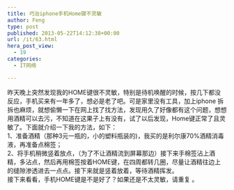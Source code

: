 ```yaml
---
title: 巧治iphone手机Home键不灵敏
author: Feng
type: post
published: 2013-05-22T14:12:38+00:00
url: /it/63.html
hera_post_view:
  - 19
categories:
  - IT网络

---
```

昨天晚上突然发现我的HOME键很不灵敏，特别是待机唤醒的时候，按几下都没反应，手机买来有一年多了，想必是老了吧。可是家里没有工具，加上iphone 拆拆也麻烦，就想偷懒一下在网上找了找方法，发现用久了好像都有这个问题，想想用酒精可以去污，不知道在这果子上有没有，试了以后发现，Home键正常了且灵敏了。下面就介绍一下我的方法，如下：  
1、准备酒精（那种3元一瓶的，小的塑料瓶装的)，我买的是利尔康70%酒精消毒液，再准备点棉签；  
2、将手机稍微竖着放点，（为了不让酒精流到屏幕那边）接下来手棉签沾上酒精，多沾点，然后再用棉签按着HOME键，在四周都转几圈，尽量让酒精往边上的缝隙渗透进去一点点。接下来就是竖着放着，等待酒精挥发。  
接下来看看，手机HOME键是不是好了？如果还是不太灵敏，请重复 。